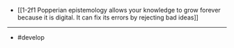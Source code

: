 - [[1-2f1 Popperian epistemology allows your knowledge to grow forever because it is digital. It can fix its errors by rejecting bad ideas]]
---
- #develop

